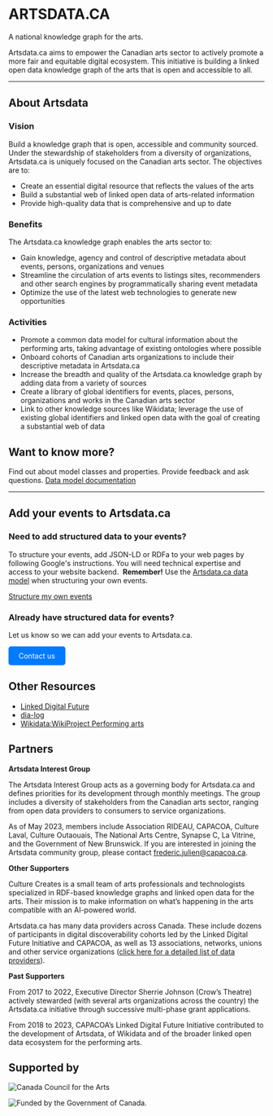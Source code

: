 

# ARTSDATA.CA

A national knowledge graph for the arts.

Artsdata.ca aims to empower the Canadian arts sector to actively promote a more fair and equitable digital ecosystem. This initiative is building a linked open data knowledge graph of the arts that is open and accessible to all.

---

## About Artsdata

### Vision

Build a knowledge graph that is open, accessible and community sourced. Under the stewardship of stakeholders from a diversity of organizations, Artsdata.ca is uniquely focused on the Canadian arts sector. The objectives are to:

- Create an essential digital resource that reflects the values of the arts
- Build a substantial web of linked open data of arts-related information
- Provide high-quality data that is comprehensive and up to date

### Benefits

The Artsdata.ca knowledge graph enables the arts sector to:

- Gain knowledge, agency and control of descriptive metadata about events, persons, organizations and venues
- Streamline the circulation of arts events to listings sites, recommenders and other search engines by programmatically sharing event metadata
- Optimize the use of the latest web technologies to generate new opportunities

### Activities

- Promote a common data model for cultural information about the performing arts, taking advantage of existing ontologies where possible
- Onboard cohorts of Canadian arts organizations to include their descriptive metadata in Artsdata.ca
- Increase the breadth and quality of the Artsdata.ca knowledge graph by adding data from a variety of sources
- Create a library of global identifiers for events, places, persons, organizations and works in the Canadian arts sector
- Link to other knowledge sources like Wikidata; leverage the use of existing global identifiers and linked open data with the goal of creating a substantial web of data

## Want to know more?

Find out about model classes and properties. Provide feedback and ask questions. [Data model documentation](https://culturecreates.github.io/artsdata-data-model/)

---

## Add your events to Artsdata.ca

### Need to add structured data to your events?

To structure your events, add JSON-LD or RDFa to your web pages by following Google's instructions. You will need technical expertise and access to your website backend. 
**Remember!** Use the [Artsdata.ca data model](https://culturecreates.github.io/artsdata-data-model/) when structuring your own events.

[Structure my own events](https://developers.google.com/search/docs/data-types/event?utm_source=devtools)

### Already have structured data for events?

Let us know so we can add your events to Artsdata.ca.


<!-- HTML button-like link -->
<a href="mailto:support@culturecreates.com?subject=Artsdata.ca%20participation&body=My%20website%20has%20structured%20data.%20Please%20add%20it%20to%20artsdata.ca." style="display: inline-block; padding: 10px 20px; color: white; background-color: #007BFF; text-decoration: none; border-radius: 5px;">Contact us</a>

## Other Resources

- [Linked Digital Future](https://linkeddigitalfuture.ca/)
- [dia-log](https://dia-log.ca)
- [Wikidata:WikiProject Performing arts](https://www.wikidata.org/wiki/Wikidata:WikiProject_Performing_arts)

## Partners

**Artsdata Interest Group**

The Artsdata Interest Group acts as a governing body for Artsdata.ca and defines priorities for its development through monthly meetings. The group includes a diversity of stakeholders from the Canadian arts sector, ranging from open data providers to consumers to service organizations.

As of May 2023, members include Association RIDEAU, CAPACOA, Culture Laval, Culture Outaouais, The National Arts Centre, Synapse C, La Vitrine, and the Government of New Brunswick. If you are interested in joining the Artsdata community group, please contact frederic.julien@capacoa.ca.

**Other Supporters**

Culture Creates is a small team of arts professionals and technologists specialized in RDF-based knowledge graphs and linked open data for the arts. Their mission is to make information on what’s happening in the arts compatible with an AI-powered world.

Artsdata.ca has many data providers across Canada. These include dozens of participants in digital discoverability cohorts led by the Linked Digital Future Initiative and CAPACOA, as well as 13 associations, networks, unions and other service organizations ([click here for a detailed list of data providers](https://docs.google.com/document/d/1MVA6RuX7MEk_ceF3NhiLoZISAj4FtWgPyW1aeDBQpDw/edit#heading=h.78r7woizu9fe)).

**Past Supporters**

From 2017 to 2022, Executive Director Sherrie Johnson (Crow’s Theatre) actively stewarded (with several arts organizations across the country) the Artsdata.ca initiative through successive multi-phase grant applications.

From 2018 to 2023, CAPACOA’s Linked Digital Future Initiative contributed to the development of Artsdata, of Wikidata and of the broader linked open data ecosystem for the performing arts.

## Supported by

![Canada Council for the Arts](https://canadacouncil.ca/-/media/Images/CCA/Design_Elements/Logos/CCFA-logo-full-en.svg?la=en&hash=F297C9D9740B613B144255DF6A5FDE48869615EC)

![Funded by the Government of Canada.](images/2li_FrEn_Wordmark_C_small.png)
